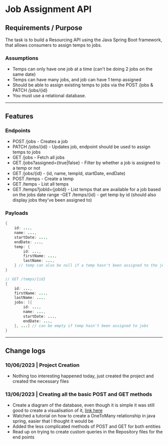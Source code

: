 # Job Assignment API

<!-- {add test badges here, all projects you build from here on out will have tests, therefore you should have github workflow badges at the top of your repositories: [Github Workflow Badges](https://docs.github.com/en/actions/monitoring-and-troubleshooting-workflows/adding-a-workflow-status-badge)} -->

<!-- ## Demo & Snippets

- Include hosted link
- Include images of app if CLI or Client App

--- -->

## Requirements / Purpose

The task is to build a Resourcing API using the Java Spring Boot framework, that allows consumers to assign temps to jobs.

### Assumptions

- Temps can only have one job at a time (can't be doing 2 jobs on the same date)
- Temps can have many jobs, and job can have 1 temp assigned
- Should be able to assign existing temps to jobs via the POST /jobs & PATCH /jobs/{id}
- You must use a relational database.

---

<!-- ## Build Steps

- how to build / run project
- use proper code snippets if there are any commands to run

---

## Design Goals / Approach

--- -->

## Features

### Endpoints

- POST /jobs - Creates a job
- PATCH /jobs/{id} - Updates job, endpoint should be used to assign temps to jobs
- GET /jobs - Fetch all jobs
- GET /jobs?assigned={true|false} - Filter by whether a job is assigned to a temp or not
- GET /jobs/{id} - (id, name, tempId, startDate, endDate)
- POST /temps - Create a temp
- GET /temps - List all temps
- GET /temps?jobId={jobId} - List temps that are available for a job based on the jobs date range -GET /temps/{id} - get temp by id (should also display jobs they've been assigned to)

### Payloads

```java
{
	id: ...,
	name: ...,
	startDate: ...,
	endDate: ...,
	temp: {
		id: ...,
		firstName: ...,
		lastName: ...,
	} // temp can also be null if a temp hasn't been assigned to the job
}

// GET /temps/{id}
{
	id: ...,
	firstName: ...,
	lastName: ...,
	jobs: [{
		id: ...,
		name: ...,
		startDate: ...,
		endDate: ...,
	}, ...] // can be empty if temp hasn't been assigned to jobs
}
```

---

<!-- ## Known issues

- Remaining bugs, things that have been left unfixed
- Features that are buggy / flimsy

--- -->

<!-- ## Future Goals

- What are the immediate features you'd add given more time

--- -->

## Change logs

### 10/06/2023 | Project Creation

- Nothing too interesting happened today, just created the project and created the necessary files

### 13/06/2023 | Creating all the basic POST and GET methods

- Create a diagram of the database, even though it is simple it was still good to create a visualisation of it, [link here](https://dbdiagram.io/d/6487bd63722eb77494d83e11)
- Watched a tutorial on how to create a OneToMany relationship in java spring, easier that I thought it would be
- Added the less complicated methods of POST and GET for both entities
- Read up on trying to create custom queries in the Repository files for the end points

<!-- ---

## What did you struggle with? -->

<!-- ---

## Further details, related projects, reimplementations

- Is this project a reimplementation for something you've done in the past? if so explain it and link it here.
- If it's an API, is there a client app that works with this project? link it -->
